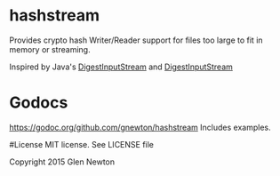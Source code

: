 # hashstream
Provides crypto hash Writer/Reader support for files too large to fit in memory or streaming.

Inspired by Java's [DigestInputStream](https://docs.oracle.com/javase/7/docs/api/java/security/DigestInputStream.html) and [DigestInputStream](https://docs.oracle.com/javase/7/docs/api/java/security/DigestInputStream.html)

# Godocs
https://godoc.org/github.com/gnewton/hashstream
Includes examples.


#License
MIT license. See LICENSE file

Copyright 2015 Glen Newton



